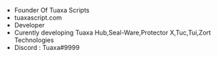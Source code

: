 - Founder Of Tuaxa Scripts
- tuaxascript.com
- Developer
- Curently developing Tuaxa Hub,Seal-Ware,Protector X,Tuc,Tui,Zort Technologies
- Discord : Tuaxa#9999


